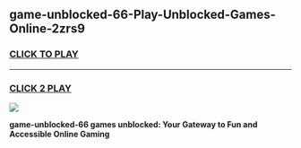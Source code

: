 
## game-unblocked-66-Play-Unblocked-Games-Online-2zrs9
<h3>
<a href="https://premium76.site?title=game-unblocked-66&ref=25A">CLICK TO PLAY</a></h3>
<hr>

<h3>
<a href="https://premium76.site?title=game-unblocked-66&ref=25A">CLICK 2 PLAY</a>
  
</h3>

<a href="https://premium76.site?title=game-unblocked-66&ref=25A"><img src="https://clearcache.store/games.png"></a>


**game-unblocked-66 games unblocked: Your Gateway to Fun and Accessible Online Gaming**
